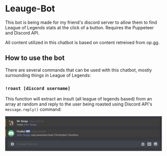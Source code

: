 # Leauge-Bot
This bot is being made for my friend's discord server to allow them to find League of Legends stats at the click of a button. Requires the Puppeteer and Discord API.

All content utilized in this chatbot is based on content retreived from op.gg.

## How to use the bot

There are several commands that can be used with this chatbot, mostly surrounding things in League of Legends:



### `!roast [discord username]`

This function will extract an insult (all league of legends based) from an array at random and reply to the user being roasted using Discord API's `message.reply()` command:

![](sample_images/roast.png)

